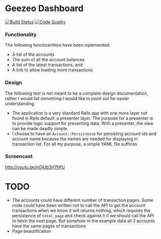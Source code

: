 Geezeo Dashboard
====================================

[![Build Status](https://travis-ci.org/ywen/geezeo-dashboard.png?branch=master)](https://travis-ci.org/ywen/geezeo-dashboard)
[![Code Quality](https://codeclimate.com/badge.png)](https://codeclimate.com/github/ywen/geezeo-dashboard)

### Functionality

The following functioanlities have been inplemented:
- A list of the accounts
- The sum of all the account balances
- A list of the latest transactions, and
- A link to allow loading more transactions

### Design

The following text is not meant to be a complete design documentation, rather I would list something I would like to point out for easier understanding.

- The application is a very standard Rails app with one more layer not found in Rails default: a presenter layer. The purpose for a presenter is to provide logic support for presenting data. With a presenter, the view can be made deadly simple.
- I choose to have an ```Account::Persistence``` for persisting account ids and account name because the names are needed for displaying in transaction list. For all my purpose, a simple YAML file suffices

### Screencast

http://youtu.be/nOjUb3H7HfU

# TODO

- The accounts could have different number of transaction pages. Some code could have been written not to call the API to get the account transactions when we know it will returns nothing, which requires the persistence of ```total_page``` and check against it if we should call the API to fetch the next page. But somehow in the example data all 3 accounts have the same pages of transactions
- Page beautification
